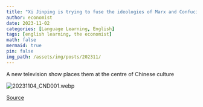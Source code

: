 ```yaml
---
title: "Xi Jinping is trying to fuse the ideologies of Marx and Confucius"
author: economist
date: 2023-11-02
categories: [Language Learning, English]
tags: [english learning, the economist]
math: false
mermaid: true
pin: false
img_path: /assets/img/posts/202311/
---
```




A new television show places them at the centre of Chinese culture



![20231104_CND001.webp](20231104_CND001.webp)





[Source](https://www.economist.com/china/2023/11/02/xi-jinping-is-trying-to-fuse-the-ideologies-of-marx-and-confucius)



